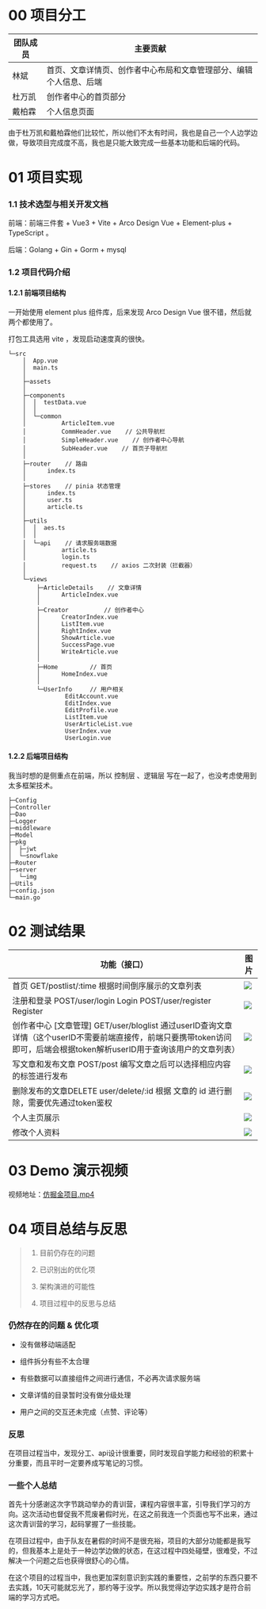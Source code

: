 



# 00 项目分工

| **团队成员** | **主要贡献**                                                 |
| ------------ | ------------------------------------------------------------ |
| 林斌         | 首页、文章详情页、创作者中心布局和文章管理部分、编辑个人信息、后端 |
| 杜万凯       | 创作者中心的首页部分                                         |
| 戴柏霖       | 个人信息页面                                                 |

由于杜万凯和戴柏霖他们比较忙，所以他们不太有时间，我也是自己一个人边学边做，导致项目完成度不高，我也是只能大致完成一些基本功能和后端的代码。

# 01 项目实现

### 1.1 技术选型与相关开发文档

前端：前端三件套 + Vue3 +  Vite +  Arco Design Vue + Element-plus + TypeScript 。

后端：Golang + Gin + Gorm + mysql

### 1.2 项目代码介绍

#### 1.2.1 前端项目结构

一开始使用 element plus 组件库，后来发现 Arco Design Vue 很不错，然后就两个都使用了。

打包工具选用 vite ，发现启动速度真的很快。

```Shell
└─src
    │  App.vue
    │  main.ts
    │  
    ├─assets
    │          
    ├─components
    │  │  testData.vue
    │  │  
    │  └─common
    │          ArticleItem.vue   
    │          CommHeader.vue    // 公共导航栏
    │          SimpleHeader.vue    // 创作者中心导航
    │          SubHeader.vue    // 首页子导航栏
    │          
    ├─router    // 路由
    │      index.ts
    │      
    ├─stores    // pinia 状态管理
    │      index.ts
    │      user.ts
    │      article.ts
    │      
    ├─utils
    │  │  aes.ts
    │  │  
    │  └─api    // 请求服务端数据
    │          article.ts
    │          login.ts
    │          request.ts    // axios 二次封装（拦截器）
    │          
    └─views
        ├─ArticleDetails    // 文章详情
        │      ArticleIndex.vue
        │      
        ├─Creator          // 创作者中心
        │      CreatorIndex.vue
        │      ListItem.vue
        │      RightIndex.vue
        │      ShowArticle.vue
        │      SuccessPage.vue
        │      WriteArticle.vue
        │      
        ├─Home         // 首页
        │      HomeIndex.vue
        │      
        └─UserInfo     // 用户相关
                EditAccount.vue
                EditIndex.vue
                EditProfile.vue
                ListItem.vue
                UserArticleList.vue
                UserIndex.vue
                UserLogin.vue
```

#### 1.2.2 后端项目结构

我当时想的是侧重点在前端，所以 控制层 、逻辑层 写在一起了，也没考虑使用到太多框架技术。

```Shell
├─Config
├─Controller
├─Dao
├─Logger
├─middleware
├─Model
├─pkg
│  ├─jwt
│  └─snowflake
├─Router
├─server
│  └─img
├─Utils
├─config.json
└─main.go
```

# 02 测试结果

| 功能（接口）                                                 | 图片                                                         |
| ------------------------------------------------------------ | ------------------------------------------------------------ |
| 首页 GET/postlist/:time 根据时间倒序展示的文章列表           | ![](https://cdn.jsdelivr.net/gh/Bin-lin-rgb/blog-img@main/1首页.png) |
| 注册和登录 POST/user/login       Login POST/user/register        Register | ![](https://cdn.jsdelivr.net/gh/Bin-lin-rgb/blog-img@main/2登录.png) |
| 创作者中心 [文章管理]  GET/user/bloglist  通过userID查询文章详情（这个userID不需要前端直接传，前端只要携带token访问即可，后端会根据token解析userID用于查询该用户的文章列表） | ![](https://cdn.jsdelivr.net/gh/Bin-lin-rgb/blog-img@main/3创作者中心.png) |
| 写文章和发布文章 POST/post 编写文章之后可以选择相应内容的标签进行发布 | ![](https://cdn.jsdelivr.net/gh/Bin-lin-rgb/blog-img@main/4发布文章.png) |
| 删除发布的文章DELETE user/delete/:id 根据 文章的 id 进行删除，需要优先通过token鉴权 | ![](https://cdn.jsdelivr.net/gh/Bin-lin-rgb/blog-img@main/5删除文章.png) |
| 个人主页展示                                                 | ![](https://cdn.jsdelivr.net/gh/Bin-lin-rgb/blog-img@main/6个人主页.png) |
| 修改个人资料                                                 | ![](https://cdn.jsdelivr.net/gh/Bin-lin-rgb/blog-img@main/7修改个人资料.png) |

# 03 Demo 演示视频

视频地址：[仿掘金项目.mp4](https://ksr7oe3m3x.feishu.cn/file/boxcnDhlfp6ohLSFPfpMWqzwDvg) 

# 04 项目总结与反思

> 1. 目前仍存在的问题
>
> 1. 已识别出的优化项
>
> 1. 架构演进的可能性
>
> 1. 项目过程中的反思与总结

### 仍然存在的问题 & 优化项

- 没有做移动端适配

- 组件拆分有些不太合理

- 有些数据可以直接组件之间进行通信，不必再次请求服务端

- 文章详情的目录暂时没有做分级处理

- 用户之间的交互还未完成（点赞、评论等）



### 反思

​      在项目过程当中，发现分工、api设计很重要，同时发现自学能力和经验的积累十分重要，而且平时一定要养成写笔记的习惯。



### 一些个人总结

​       首先十分感谢这次字节跳动举办的青训营，课程内容很丰富，引导我们学习的方向。这次活动也督促我不荒废暑假时光，在这之前我连一个页面也写不出来，通过这次青训营的学习，起码掌握了一些技能。

​       在项目过程中，由于队友在暑假的时间不是很充裕，项目的大部分功能都是我写的，但我基本上是处于一种边学边做的状态，在这过程中四处碰壁，很难受，不过解决一个问题之后也获得很舒心的心情。

​       在这个项目的过程当中，我也更加深刻意识到实践的重要性，之前学的东西只要不去实践，10天可能就忘光了，那约等于没学。所以我觉得边学边实践才是符合前端的学习方式吧。
